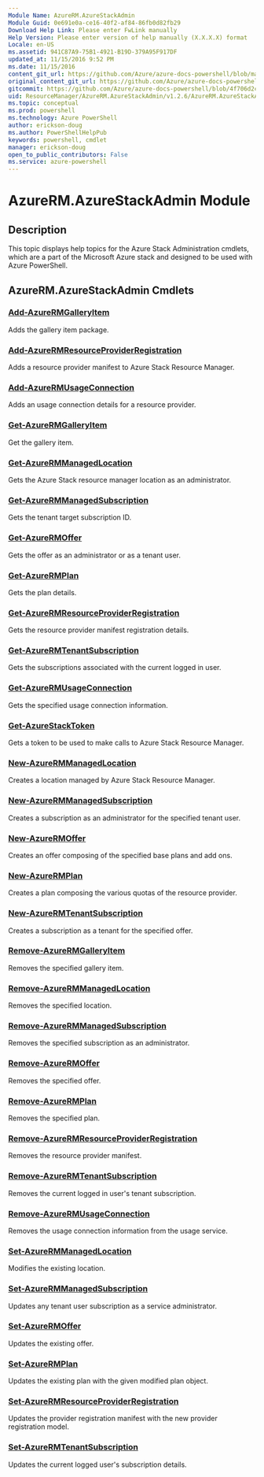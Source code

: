 ```yaml
---
Module Name: AzureRM.AzureStackAdmin
Module Guid: 0e691e0a-ce16-40f2-af84-86fb0d82fb29
Download Help Link: Please enter FwLink manually
Help Version: Please enter version of help manually (X.X.X.X) format
Locale: en-US
ms.assetid: 941C87A9-75B1-4921-B19D-379A95F917DF
updated_at: 11/15/2016 9:52 PM
ms.date: 11/15/2016
content_git_url: https://github.com/Azure/azure-docs-powershell/blob/master/azureps-cmdlets-docs/ResourceManager/AzureRM.AzureStackAdmin/v1.2.6/AzureRM.AzureStackAdmin.md
original_content_git_url: https://github.com/Azure/azure-docs-powershell/blob/master/azureps-cmdlets-docs/ResourceManager/AzureRM.AzureStackAdmin/v1.2.6/AzureRM.AzureStackAdmin.md
gitcommit: https://github.com/Azure/azure-docs-powershell/blob/4f706d2c1618dbb78e7ccf2f58b90336813a13f1/azureps-cmdlets-docs/ResourceManager/AzureRM.AzureStackAdmin/v1.2.6/AzureRM.AzureStackAdmin.md
uid: ResourceManager/AzureRM.AzureStackAdmin/v1.2.6/AzureRM.AzureStackAdmin.md
ms.topic: conceptual
ms.prod: powershell
ms.technology: Azure PowerShell
author: erickson-doug
ms.author: PowerShellHelpPub
keywords: powershell, cmdlet
manager: erickson-doug
open_to_public_contributors: False
ms.service: azure-powershell
---
```


# AzureRM.AzureStackAdmin Module
## Description
This topic displays help topics for the Azure Stack Administration cmdlets, which are a part of the Microsoft Azure stack and designed to be used with Azure PowerShell.

## AzureRM.AzureStackAdmin Cmdlets
### [Add-AzureRMGalleryItem](Add-AzureRMGalleryItem.md)
Adds the gallery item package.

### [Add-AzureRMResourceProviderRegistration](Add-AzureRMResourceProviderRegistration.md)
Adds a resource provider manifest to Azure Stack Resource Manager.

### [Add-AzureRMUsageConnection](Add-AzureRMUsageConnection.md)
Adds an usage connection details for a resource provider.

### [Get-AzureRMGalleryItem](Get-AzureRMGalleryItem.md)
Get the gallery item.

### [Get-AzureRMManagedLocation](Get-AzureRMManagedLocation.md)
Gets the Azure Stack resource manager location as an administrator.

### [Get-AzureRMManagedSubscription](Get-AzureRMManagedSubscription.md)
Gets the tenant target subscription ID.

### [Get-AzureRMOffer](Get-AzureRMOffer.md)
Gets the offer as an administrator or as a tenant user.

### [Get-AzureRMPlan](Get-AzureRMPlan.md)
Gets the plan details.

### [Get-AzureRMResourceProviderRegistration](Get-AzureRMResourceProviderRegistration.md)
Gets the resource provider manifest registration details.

### [Get-AzureRMTenantSubscription](Get-AzureRMTenantSubscription.md)
Gets the subscriptions associated with the current logged in user.

### [Get-AzureRMUsageConnection](Get-AzureRMUsageConnection.md)
Gets the specified usage connection information.

### [Get-AzureStackToken](Get-AzureStackToken.md)
Gets a token to be used to make calls to Azure Stack Resource Manager.

### [New-AzureRMManagedLocation](New-AzureRMManagedLocation.md)
Creates a location managed by Azure Stack Resource Manager.

### [New-AzureRMManagedSubscription](New-AzureRMManagedSubscription.md)
Creates a subscription as an administrator for the specified tenant user.

### [New-AzureRMOffer](New-AzureRMOffer.md)
Creates an offer composing of the specified base plans and add ons.

### [New-AzureRMPlan](New-AzureRMPlan.md)
Creates a plan composing the various quotas of the resource provider.

### [New-AzureRMTenantSubscription](New-AzureRMTenantSubscription.md)
Creates a subscription as a tenant for the specified offer.

### [Remove-AzureRMGalleryItem](Remove-AzureRMGalleryItem.md)
Removes the specified gallery item.

### [Remove-AzureRMManagedLocation](Remove-AzureRMManagedLocation.md)
Removes the specified location.

### [Remove-AzureRMManagedSubscription](Remove-AzureRMManagedSubscription.md)
Removes the specified subscription as an administrator.

### [Remove-AzureRMOffer](Remove-AzureRMOffer.md)
Removes the specified offer.

### [Remove-AzureRMPlan](Remove-AzureRMPlan.md)
Removes the specified plan.

### [Remove-AzureRMResourceProviderRegistration](Remove-AzureRMResourceProviderRegistration.md)
Removes the resource provider manifest.

### [Remove-AzureRMTenantSubscription](Remove-AzureRMTenantSubscription.md)
Removes the current logged in user's tenant subscription.

### [Remove-AzureRMUsageConnection](Remove-AzureRMUsageConnection.md)
Removes the usage connection information from the usage service.

### [Set-AzureRMManagedLocation](Set-AzureRMManagedLocation.md)
Modifies the existing location.

### [Set-AzureRMManagedSubscription](Set-AzureRMManagedSubscription.md)
Updates any tenant user subscription as a service administrator.

### [Set-AzureRMOffer](Set-AzureRMOffer.md)
Updates the existing offer.

### [Set-AzureRMPlan](Set-AzureRMPlan.md)
Updates the existing plan with the given modified plan object.

### [Set-AzureRMResourceProviderRegistration](Set-AzureRMResourceProviderRegistration.md)
Updates the provider registration manifest with the new provider registration model.

### [Set-AzureRMTenantSubscription](Set-AzureRMTenantSubscription.md)
Updates the current logged user's subscription details.
